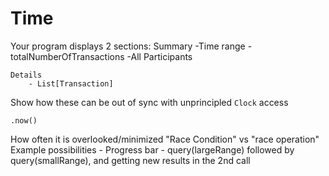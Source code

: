 # Time
Your program displays 2 sections:
    Summary
        -Time range
        -totalNumberOfTransactions 
        -All Participants

    Details
        - List[Transaction]
        
Show how these can be out of sync with unprincipled `Clock` access

`.now()`

How often it is overlooked/minimized
"Race Condition" vs "race operation"
Example possibilities
    - Progress bar
    - query(largeRange) followed by query(smallRange), and getting new results in the 2nd call